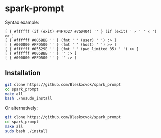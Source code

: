 
# spark-prompt

Syntax example:
```
[ { #ffffff (if (exit) #4F7D27 #750404) '' } (if (exit) ' ✓ ' ' × ') >> ]
[ { #ffffff #005BBB '' } (fmt ' ' (user) ' ') :> ]
[ { #000000 #FFD500 '' } (fmt ' ' (host) ' ') >> ]
[ { #ffffff #05529E '' } (fmt ' ' (pwd_limited 35) ' ') >> ]
[ { #ffffff #005BBB '' } '' :> ]
[ { #000000 #FFD500 '' } '' :> ]
```

## Installation

```sh
git clone https://github.com/Bleskocvok/spark_prompt
cd spark_prompt
make all
bash ./nosudo_install
```

Or alternatively:

```sh
git clone https://github.com/Bleskocvok/spark_prompt
cd spark_prompt
make all
sudo bash ./install 
```
